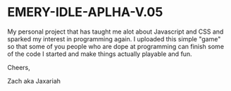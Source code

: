 # EMERY-IDLE-APLHA-V.05
My personal project that has taught me alot about Javascript and CSS and sparked my interest in programming again. 
I uploaded this simple "game" so that some of you people who are dope at
programming can finish some of the code I started and make things actually playable and fun. 

Cheers,

Zach aka Jaxariah
